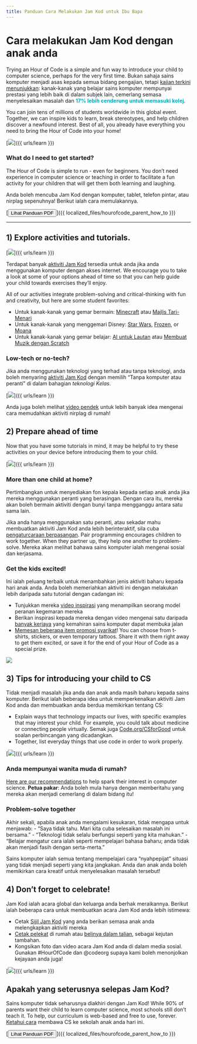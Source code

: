 ```yaml
---
title: Panduan Cara Melakukan Jam Kod untuk Ibu Bapa
---
```


# Cara melakukan Jam Kod dengan anak anda

Trying an Hour of Code is a simple and fun way to introduce your child to computer science, perhaps for the very first time. Bukan sahaja sains komputer menjadi asas kepada semua bidang pengajian, tetapi [kajian terkini menunjukkan](https://medium.com/@codeorg/cs-helps-students-outperform-in-school-college-and-workplace-66dd64a69536): kanak-kanak yang belajar sains komputer mempunyai prestasi yang lebih baik di dalam subjek lain, cemerlang semasa menyelesaikan masalah dan <font color="00adbc"><b>17% lebih cenderung untuk memasuki kolej</b></font>.

You can join tens of millions of students worldwide in this global event. Together, we can inspire kids to learn, break stereotypes, and help children discover a newfound interest. Best of all, you already have everything you need to bring the Hour of Code into your home!

[![](/images/fit-600/Marketing/mother-helping-her-daughter-use-a-laptop-4260325.jpg)]({{ urls/learn }})

<h3>What do I need to get started?</h3>

The Hour of Code is simple to run - even for beginners. You don’t need experience in computer science or teaching in order to facilitate a fun activity for your children that will get them both learning and laughing.

Anda boleh mencuba Jam Kod dengan komputer, tablet, telefon pintar, atau nirplag sepenuhnya! Berikut ialah cara memulakannya.

[<button>Lihat Panduan PDF</button>]({{ localized_files/hourofcode_parent_how_to }})

* * *

## 1) Explore activities and tutorials.

[![](/images/fit-600/tutorials.png)]({{ urls/learn }})

Terdapat banyak [aktiviti Jam Kod](https://hourofcode.com/us/learn) tersedia untuk anda jika anda menggunakan komputer dengan akses internet. We encourage you to take a look at some of your options ahead of time so that you can help guide your child towards exercises they’ll enjoy.

All of our activities integrate problem-solving and critical-thinking with fun and creativity, but here are some student favorites:

- Untuk kanak-kanak yang gemar bermain: [Minecraft](https://code.org/minecraft) atau [Majlis Tari-Menari](https://code.org/dance)
- Untuk kanak-kanak yang menggemari Disney: [Star Wars](https://code.org/starwars), [Frozen](https://studio.code.org/s/frozen/lessons/1/levels/1), or [Moana](https://partners.disney.com/hour-of-code?cds&cmp=vanity%7Cnatural%7Cus%7Cmoanahoc%7C)
- Untuk kanak-kanak yang gemar belajar: [AI untuk Lautan](https://code.org/oceans) atau [ Membuat Muzik dengan Scratch](https://scratch.mit.edu/projects/editor/?tutorial=music&utm_source=codeorg)

<h3>Low-tech or no-tech?</h3>

Jika anda menggunakan teknologi yang terhad atau tanpa teknologi, anda boleh menyaring [aktiviti Jam Kod](https://hourofcode.com/us/learn) dengan memilih “Tanpa komputer atau peranti” di dalam bahagian *teknologi Kelas*.

[![](/images/fit-500/Marketing/filtering-activities-hoc.jpg)]({{ urls/learn }})

Anda juga boleh melihat [video pendek](https://www.youtube.com/playlist?list=PLzdnOPI1iJNcpfa4LtbaIl35gqir_5XUu) untuk lebih banyak idea mengenai cara memudahkan aktiviti nirplag di rumah!

## 2) Prepare ahead of time

Now that you have some tutorials in mind, it may be helpful to try these activities on your device before introducing them to your child.

[![](/images/fit-600/Marketing/father-and-children-looking-at-a-laptop-4260749.jpg)]({{ urls/learn }})

<h3>More than one child at home?</h3>

Pertimbangkan untuk menyediakan fon kepala kepada setiap anak anda jika mereka menggunakan peranti yang berasingan. Dengan cara itu, mereka akan boleh bermain aktiviti dengan bunyi tanpa mengganggu antara satu sama lain.

Jika anda hanya menggunakan satu peranti, atau sekadar mahu membuatkan aktiviti Jam Kod anda lebih berinteraktif, sila cuba [pengaturcaraan berpasangan](https://www.youtube.com/watch?v=vgkahOzFH2Q). Pair programming encourages children to work together. When they partner up, they help one another to problem-solve. Mereka akan melihat bahawa sains komputer ialah mengenai sosial dan kerjasama.

<h3>Get the kids excited! </h3>

Ini ialah peluang terbaik untuk menambahkan jenis aktiviti baharu kepada hari anak anda. Anda boleh memeriahkan aktiviti ini dengan melakukan lebih daripada satu tutorial dengan cadangan ini:

- Tunjukkan mereka [video inspirasi](https://www.youtube.com/playlist?list=PLzdnOPI1iJNcadqJAZnbDYShie4gLZQQJ) yang menampilkan seorang model peranan kegemaran mereka
- Berikan inspirasi kepada mereka dengan video mengenai satu daripada [banyak kerjaya](https://www.youtube.com/playlist?list=PLzdnOPI1iJNfpD8i4Sx7U0y2MccnrNZuP) yang kemahiran sains komputer dapat membuka jalan
- [Memesan beberapa item promosi syarikat](https://store.code.org/)! You can choose from t-shirts, stickers, or even temporary tattoos. Share it with them right away to get them excited, or save it for the end of your Hour of Code as a special prize. 

<a href="https://store.code.org/" target="_blank"><img src="/images/fit-500/Marketing/hourofcodestore.jpg"></a>

## 3) Tips for introducing your child to CS

Tidak menjadi masalah jika anda dan anak anda masih baharu kepada sains komputer. Berikut ialah beberapa idea untuk memperkenalkan aktiviti Jam Kod anda dan membuatkan anda berdua memikirkan tentang CS:

- Explain ways that technology impacts our lives, with specific examples that may interest your child. For example, you could talk about medicine or connecting people virtually. Semak juga [Code.org/CSforGood](https://code.org/csforgood) untuk soalan perbincangan yang dicadangkan.
- Together, list everyday things that use code in order to work properly.

[![](/images/fit-600/Marketing/girl-sitting-on-sofa-while-using-tablet-computer-4144035.jpg)]({{ urls/learn }})

<h3>Anda mempunyai wanita muda di rumah?</h3>

<a href="https://code.org/girls">Here are our recommendations</a> to help spark their interest in computer science. **Petua pakar**: Anda boleh mula hanya dengan memberitahu yang mereka akan menjadi cemerlang di dalam bidang itu!

<h3>Problem-solve together</h3>

Akhir sekali, apabila anak anda mengalami kesukaran, tidak mengapa untuk menjawab: - “Saya tidak tahu. Mari kita cuba selesaikan masalah ini bersama.” - “Teknologi tidak selalu berfungsi seperti yang kita mahukan.” - “Belajar mengatur cara ialah seperti mempelajari bahasa baharu; anda tidak akan menjadi fasih dengan serta-merta.”

Sains komputer ialah semua tentang mempelajari cara “nyahpepijat” situasi yang tidak menjadi seperti yang kita jangkakan. Anda dan anak anda boleh memikirkan cara kreatif untuk menyelesaikan masalah tersebut!

## 4) Don’t forget to celebrate!

Jam Kod ialah acara global dan keluarga anda berhak meraikannya. Berikut ialah beberapa cara untuk membuatkan acara Jam Kod anda lebih istimewa:

- Cetak [Sijil Jam Kod](https://staging.code.org/certificates) yang anda berikan semasa anak anda melengkapkan aktiviti mereka 
- [Cetak pelekat](https://staging.hourofcode.com/us/promote/resources#stickers) di rumah atau [belinya dalam talian](https://store.code.org/), sebagai kejutan tambahan. 
- Kongsikan foto dan video acara Jam Kod anda di dalam media sosial. Gunakan #HourOfCode dan @codeorg supaya kami boleh menonjolkan kejayaan anda juga!

[![](/images/fit-600/Marketing/g8TUlHzF.jpeg)]({{ urls/learn }})

<h2>Apakah yang seterusnya selepas Jam Kod?</h2>

Sains komputer tidak seharusnya diakhiri dengan Jam Kod! While 90% of parents want their child to learn computer science, most schools still don’t teach it. To help, our curriculum is web-based and free to use, forever. [Ketahui cara](https://code.org/yourschool) membawa CS ke sekolah anak anda hari ini.

[<button>Lihat Panduan PDF</button>]({{ localized_files/hourofcode_parent_how_to }})